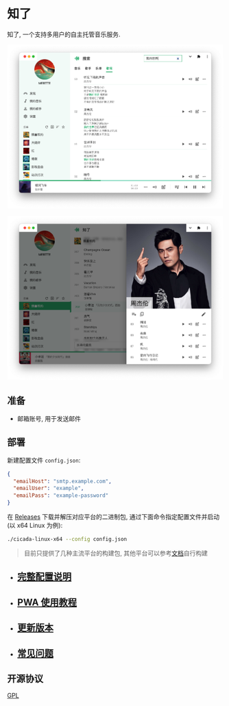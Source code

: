 # 知了

知了, 一个支持多用户的自主托管音乐服务.

![](./docs/thumbnail_1.png)

![](./docs/thumbnail_2.png)

## 准备

- 邮箱账号, 用于发送邮件

## 部署

新建配置文件 `config.json`:

```json
{
  "emailHost": "smtp.example.com",
  "emailUser": "example",
  "emailPass": "example-password"
}
```

在 [Releases](https://github.com/mebtte/cicada/releases) 下载并解压对应平台的二进制包, 通过下面命令指定配置文件并启动(以 x64 Linux 为例):

```sh
./cicada-linux-x64 --config config.json
```

> 目前只提供了几种主流平台的构建包, 其他平台可以参考[文档](./docs/build/index.md)自行构建

- ## [完整配置说明](./docs/config/index.md)
- ## [PWA 使用教程](./docs//pwa_usage/index.md)
- ## [更新版本](./docs/migration/index.md)
- ## [常见问题](./docs/qa/index.md)

## 开源协议

[GPL](./license)
